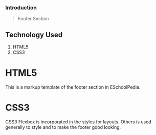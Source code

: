 ### Introduction

> Footer Section

## Technology Used

1. HTML5
2. CSS3

# HTML5

This is a markup template of the footer section in ESchoolPedia.

# CSS3

CSS3 Flexbox is incorporated in the styles for layouts. Others is used generally to style and to make the footer good looking.
